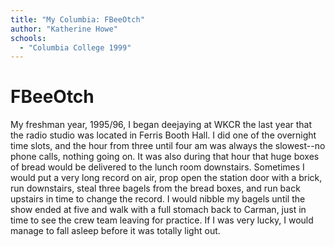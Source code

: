 ```yaml
---
title: "My Columbia: FBeeOtch"
author: "Katherine Howe"
schools:
  - "Columbia College 1999"
---
```


# FBeeOtch

My freshman year, 1995/96, I began deejaying at WKCR the last year that the radio studio was located in Ferris Booth Hall. I did one of the overnight time slots, and the hour from three until four am was always the slowest--no phone calls, nothing going on. It was also during that hour that huge boxes of bread would be delivered to the lunch room downstairs. Sometimes I would put a very long record on air, prop open the station door with a brick, run downstairs, steal three bagels from the bread boxes, and run back upstairs in time to change the record.  I would nibble my bagels until the show ended at five and walk with a full stomach back to Carman, just in time to see the crew team leaving for practice. If I was very lucky, I would manage to fall asleep before it was totally light out.
